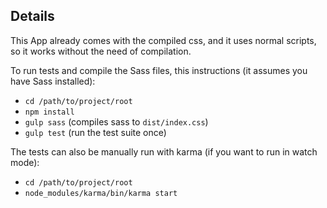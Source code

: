 ## Details
This App already comes with the compiled css, and it uses normal scripts, so it
works without the need of compilation.

To run tests and compile the Sass files, this instructions (it assumes you have Sass installed):

- `cd /path/to/project/root`
- `npm install`
- `gulp sass` (compiles sass to `dist/index.css`)
- `gulp test` (run the test suite once)

The tests can also be manually run with karma (if you want to run in watch mode):

- `cd /path/to/project/root`
- `node_modules/karma/bin/karma start`
